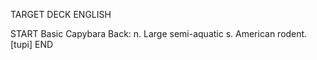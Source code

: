 TARGET DECK
ENGLISH

START
Basic
Capybara
Back: n. Large semi-aquatic s. American rodent. [tupi]
END
